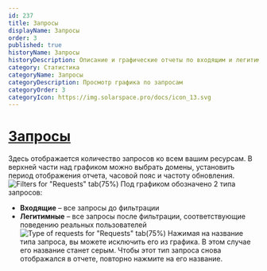```yaml
---
id: 237
title: Запросы
displayName: Запросы
order: 3
published: true
historyName: Запросы
historyDescription: Описание и графические отчеты по входящим и легитимным запросам, отправленным к защищаемым ресурсам
category: Статистика
categoryName: Запросы
categoryDescription: Просмотр графика по запросам
categoryOrder: 3
categoryIcon: https://img.solarspace.pro/docs/icon_13.svg
---
```


# [Запросы](requests)

Здесь отображается количество запросов ко всем вашим ресурсам. В верхней части над графиком можно выбрать домены, установить период отображения отчета, часовой пояс и частоту обновления.
![Filters for "Requests" tab(75%)](https://img.solarspace.pro/docs/statistic-requests-filters.jpg "Фильтры для вкладки 'Запросы'")
Под графиком обозначено 2 типа запросов:
- **Входящие** – все запросы до фильтрации </br>
- **Легитимные** – все запросы после фильтрации, соответствующие поведению реальных пользователей
![Type of requests for "Requests" tab(75%)](https://img.solarspace.pro/docs/statistic-requests-type-of-request.jpg "Типы запросов для вкладки 'Запросы'")
Нажимая на название типа запроса, вы можете исключить его из графика. В этом случае его название станет серым. Чтобы этот тип запроса снова отображался в отчете, повторно нажмите на его название.